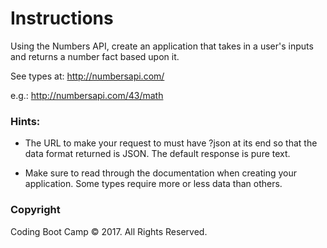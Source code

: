 # Instructions

Using the Numbers API, create an application that takes in a user's inputs and returns a number fact based upon it.

See types at: http://numbersapi.com/

e.g.: http://numbersapi.com/43/math

### Hints:

* The URL to make your request to must have ?json at its end so that the data format returned is JSON. The default response is pure text.

* Make sure to read through the documentation when creating your application. Some types require more or less data than others.

### Copyright

Coding Boot Camp © 2017. All Rights Reserved.
